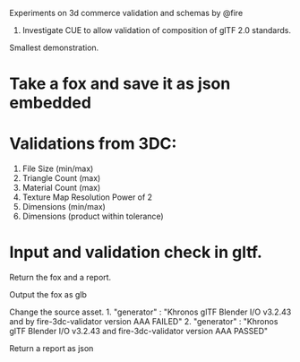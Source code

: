 Experiments on 3d commerce validation and schemas by @fire

1. Investigate CUE to allow validation of composition of glTF 2.0 standards.

Smallest demonstration.

# Take a fox and save it as json embedded

# Validations from 3DC:
   1. File Size (min/max)
   2. Triangle Count (max)
   3. Material Count (max)
   4. Texture Map Resolution Power of 2
   5. Dimensions (min/max)
   6. Dimensions (product within tolerance)
   
# Input and validation check in gltf.

Return the fox and a report. 

Output the fox as glb

Change the source asset.
            1. "generator" : "Khronos glTF Blender I/O v3.2.43 and by fire-3dc-validator version AAA FAILED" 
            2. "generator" : "Khronos glTF Blender I/O v3.2.43 and fire-3dc-validator version AAA PASSED"

Return a report as json
